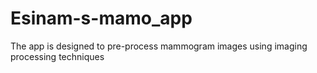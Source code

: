 # Esinam-s-mamo_app
The app is designed to pre-process mammogram images using imaging processing techniques

